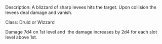 Description: A blizzard of sharp levees hits the target. Upon collision the levees deal damage and vanish.

Class: Druid or Wizzard 

Damage 7d4 on 1st level and  the damage increases by 2d4 for each slot level above 1st.